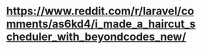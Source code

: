 # https://www.reddit.com/r/laravel/comments/as6kd4/i_made_a_haircut_scheduler_with_beyondcodes_new/
